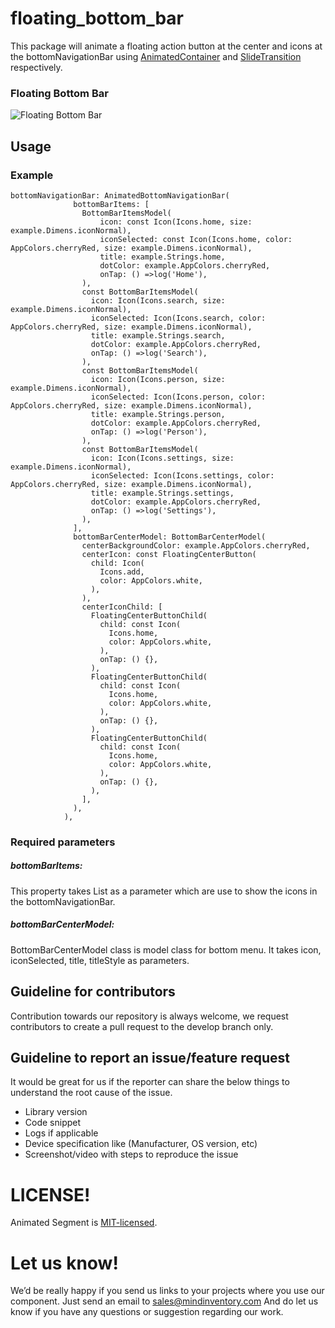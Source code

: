# floating_bottom_bar


This package will animate a floating action button at the center and icons at the bottomNavigationBar using [AnimatedContainer](https://api.flutter.dev/flutter/widgets/AnimatedContainer-class.html) and [SlideTransition](https://api.flutter.dev/flutter/widgets/SlideTransition-class.html) respectively.


### Floating Bottom Bar
![Floating Bottom Bar](https://github.com/Mindinventory/animated_segment/blob/master/assets/animated_segment.gif)


## Usage

### Example
    bottomNavigationBar: AnimatedBottomNavigationBar(
                  bottomBarItems: [
                    BottomBarItemsModel(
                        icon: const Icon(Icons.home, size: example.Dimens.iconNormal),
                        iconSelected: const Icon(Icons.home, color: AppColors.cherryRed, size: example.Dimens.iconNormal),
                        title: example.Strings.home,
                        dotColor: example.AppColors.cherryRed,
                        onTap: () =>log('Home'),
                    ),
                    const BottomBarItemsModel(
                      icon: Icon(Icons.search, size: example.Dimens.iconNormal),
                      iconSelected: Icon(Icons.search, color: AppColors.cherryRed, size: example.Dimens.iconNormal),
                      title: example.Strings.search,
                      dotColor: example.AppColors.cherryRed,
                      onTap: () =>log('Search'),
                    ),
                    const BottomBarItemsModel(
                      icon: Icon(Icons.person, size: example.Dimens.iconNormal),
                      iconSelected: Icon(Icons.person, color: AppColors.cherryRed, size: example.Dimens.iconNormal),
                      title: example.Strings.person,
                      dotColor: example.AppColors.cherryRed,
                      onTap: () =>log('Person'),
                    ),
                    const BottomBarItemsModel(
                      icon: Icon(Icons.settings, size: example.Dimens.iconNormal),
                      iconSelected: Icon(Icons.settings, color: AppColors.cherryRed, size: example.Dimens.iconNormal),
                      title: example.Strings.settings,
                      dotColor: example.AppColors.cherryRed,
                      onTap: () =>log('Settings'),
                    ),
                  ],
                  bottomBarCenterModel: BottomBarCenterModel(
                    centerBackgroundColor: example.AppColors.cherryRed,
                    centerIcon: const FloatingCenterButton(
                      child: Icon(
                        Icons.add,
                        color: AppColors.white,
                      ),
                    ),
                    centerIconChild: [
                      FloatingCenterButtonChild(
                        child: const Icon(
                          Icons.home,
                          color: AppColors.white,
                        ),
                        onTap: () {},
                      ),
                      FloatingCenterButtonChild(
                        child: const Icon(
                          Icons.home,
                          color: AppColors.white,
                        ),
                        onTap: () {},
                      ),
                      FloatingCenterButtonChild(
                        child: const Icon(
                          Icons.home,
                          color: AppColors.white,
                        ),
                        onTap: () {},
                      ),
                    ],
                  ),
                ),

### Required parameters

##### bottomBarItems:
This property takes List<BottomBarItemsModel> as a parameter which are use to show the icons in the bottomNavigationBar.

##### bottomBarCenterModel:
BottomBarCenterModel class is model class for bottom menu. It takes icon, iconSelected, title, titleStyle as parameters.

## Guideline for contributors
Contribution towards our repository is always welcome, we request contributors to create a pull request to the develop branch only.

## Guideline to report an issue/feature request
It would be great for us if the reporter can share the below things to understand the root cause of the issue.
- Library version
- Code snippet
- Logs if applicable
- Device specification like (Manufacturer, OS version, etc)
- Screenshot/video with steps to reproduce the issue

# LICENSE!
Animated Segment is [MIT-licensed](https://github.com/Mindinventory/animated_segment/blob/master/LICENSE "MIT-licensed").

# Let us know!
We’d be really happy if you send us links to your projects where you use our component. Just send an email to sales@mindinventory.com And do let us know if you have any questions or suggestion regarding our work.
